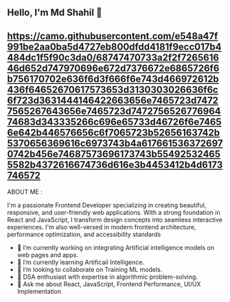 ## Hello, I'm Md Shahil 👋


## https://camo.githubusercontent.com/e548a47f991be2aa0ba5d4727eb800dfdd4181f9ecc017b4484dc1f5f90c3da0/68747470733a2f2f726561646d652d747970696e672d7376672e6865726f6b756170702e636f6d3f666f6e743d466972612b436f64652670617573653d3130303026636f6c6f723d3631444146422663656e7465723d74727565267643656e7465723d747275652677696474683d343335266c696e65733d46726f6e74656e642b446576656c6f7065723b52656163742b5370656369616c6973743b4a6176615363726970742b456e74687573696173743b554925324655582b4372616674736d616e3b4453412b4d6173746572 

ABOUT ME :

I'm a passionate Frontend Developer specializing in creating beautiful, responsive, and user-friendly web applications. With a strong foundation in React and JavaScript, I transform design concepts into seamless interactive experiences. I'm also well-versed in modern frontend architecture, performance optimization, and accessibility standards

- 🔭 I’m currently working on integrating Artificial intelligence models on web pages and apps.
- 🌱 I’m currently learning Artificail Intelligence.
- 👯 I’m looking to collaborate on Training ML models.
- 🧠 DSA enthusiast with expertise in algorithmic problem-solving. 
- 💬 Ask me about React, JavaScript, Frontend Performance, UI/UX Implementation

